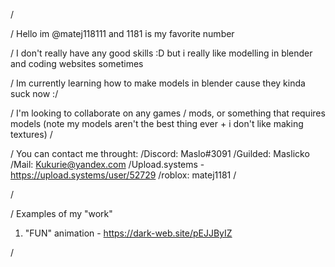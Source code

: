 /<introduction>

/<ShortAboutMe>
Hello im @matej118111 and 1181 is my favorite number
</ShortAboutMe>

/<skills>
I don't really have any good skills :D but i really like modelling in blender and coding websites sometimes
</skills>

/<learning>
Im currently learning how to make models in blender cause they kinda suck now :/
</learning>

/<LookingFor>
I'm looking to collaborate on any games / mods, or something that requires models (note my models aren't the best thing ever + i don't like making textures)
/</LookingFor>

/<contact>
You can contact me throught:
/Discord: Maslo#3091
/Guilded: Maslicko
/Mail: Kukurie@yandex.com
/Upload.systems - https://upload.systems/user/52729
/roblox: matej1181
/</contact>

/</introduction>

/<examples>
  Examples of my "work"
  1. "FUN" animation - https://dark-web.site/pEJJByIZ
  
  
  
  
  /</examples>
